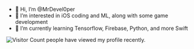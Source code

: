 - 👋 Hi, I’m @MrDevel0per
- 👀 I’m interested in iOS coding and ML, along with some game development
- 🌱 I’m currently learning Tensorflow, Firebase, Python, and more Swift

![Visitor Count](https://profile-counter.glitch.me/MrDevel0per/count.svg) people have viewed my profile recently.
